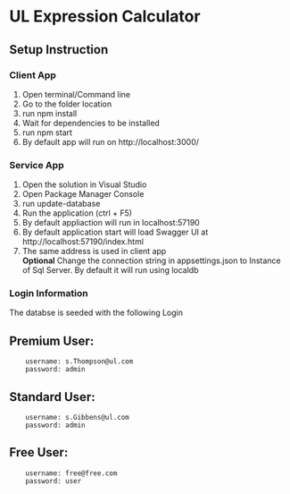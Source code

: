 # UL Expression Calculator  #

## Setup Instruction ##

 ### Client App ###
 1. Open terminal/Command line 
 2. Go to the folder location
 3. run npm install
 4. Wait for dependencies to be installed
 5. run npm start
 6. By default app will run on http://localhost:3000/
 

 ### Service App ### 
 1. Open the solution in Visual Studio
 2. Open Package Manager Console
 3. run update-database
 4. Run the application (ctrl + F5)
 5. By default appliaction will run in localhost:57190
 6. By default application start will load Swagger UI at http://localhost:57190/index.html
 6. The same address is used in client app  
  **Optional** Change the connection string in appsettings.json to Instance of Sql Server.
   By default it will run using localdb

 ### Login Information ##
 The databse is seeded with the following Login
##  Premium User:
		username: s.Thompson@ul.com
        password: admin 
		
##  Standard User:
		username: s.Gibbens@ul.com
        password: admin 

## Free User:
        username: free@free.com
        password: user 